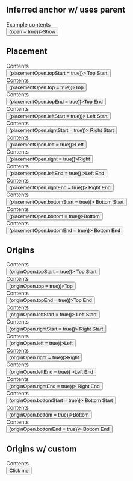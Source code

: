 <script lang="ts">
  import Button from '$lib/components/Button.svelte';
  import Grid from '$lib/components/Grid.svelte';
  import Preview from '$lib/components/Preview.svelte';
  import Popover from '$lib/components/Popover.svelte';
  import Toggle from '$lib/components/Toggle.svelte';

  let open = false;

  let placementOpen = {
    topStart: false,
    top: false,
    topEnd: false,
    leftStart: false,
    rightStart: false,
    left: false,
    right: false,
    leftEnd: false,
    rightEnd: false,
    bottomStart: false,
    bottom: false,
    bottomEnd: false,
  };

  let originOpen = {
    topStart: false,
    top: false,
    topEnd: false,
    leftStart: false,
    rightStart: false,
    left: false,
    right: false,
    leftEnd: false,
    rightEnd: false,
    bottomStart: false,
    bottom: false,
    bottomEnd: false,
  };

  function onPopoverClick() {
    console.log('onPopoverClick');
  }
</script>

## Inferred anchor w/ uses parent

<Preview>
  <div class="inline-block">
    <Popover bind:open on:click={onPopoverClick}>
      <div class="p-2 bg-white border shadow">Example contents</div>
    </Popover>
    <Button on:click={() => (open = true)}>Show</Button>
  </div>
</Preview>

## Placement

<Preview>
  <div class="mx-20">
    <Grid columns={5}>
      <div class="text-right" style="grid-column: 2">
        <div class="inline-block">
          <Popover bind:open={placementOpen.topStart} placement="top-start">
            <div class="px-4 py-8 bg-white border shadow">Contents</div>
          </Popover>
          <Button on:click={() => (placementOpen.topStart = true)}>
            Top Start
          </Button>
        </div>
      </div>
      <div class="text-center" style="grid-column: 3">
        <div class="inline-block">
          <Popover bind:open={placementOpen.top} placement="top">
            <div class="px-4 py-8 bg-white border shadow">Contents</div>
          </Popover>
          <Button on:click={() => (placementOpen.top = true)}>Top</Button>
        </div>
      </div>
      <div class="text-left" style="grid-column: 4">
        <div class="inline-block">
          <Popover bind:open={placementOpen.topEnd} placement="top-end">
            <div class="px-4 py-8 bg-white border shadow">Contents</div>
          </Popover>
          <Button on:click={() => (placementOpen.topEnd = true)}>Top End</Button>
        </div>
      </div>
      <div class="text-right" style="grid-column: 1">
        <div class="inline-block">
          <Popover bind:open={placementOpen.leftStart} placement="left-start">
            <div class="px-4 py-8 bg-white border shadow">Contents</div>
          </Popover>
          <Button on:click={() => (placementOpen.leftStart = true)}>
            Left Start
          </Button>
        </div>
      </div>
      <div class="text-left" style="grid-column: 5">
        <div class="inline-block">
          <Popover bind:open={placementOpen.rightStart} placement="right-start">
            <div class="px-4 py-8 bg-white border shadow">Contents</div>
          </Popover>
          <Button on:click={() => (placementOpen.rightStart = true)}>
            Right Start
          </Button>
        </div>
      </div>
      <div class="text-right" style="grid-column: 1">
        <div class="inline-block">
          <Popover bind:open={placementOpen.left} placement="left">
            <div class="px-4 py-8 bg-white border shadow">Contents</div>
          </Popover>
          <Button on:click={() => (placementOpen.left = true)}>Left</Button>
        </div>
      </div>
      <div class="text-left" style="grid-column: 5">
        <div class="inline-block">
          <Popover bind:open={placementOpen.right} placement="right">
            <div class="px-4 py-8 bg-white border shadow">Contents</div>
          </Popover>
          <Button on:click={() => (placementOpen.right = true)}>Right</Button>
        </div>
      </div>
      <div class="text-right" style="grid-column: 1">
        <div class="inline-block">
          <Popover bind:open={placementOpen.leftEnd} placement="left-end">
            <div class="px-4 py-8 bg-white border shadow">Contents</div>
          </Popover>
          <Button on:click={() => (placementOpen.leftEnd = true)}
            >Left End</Button
          >
        </div>
      </div>
      <div class="text-left" style="grid-column: 5">
        <div class="inline-block">
          <Popover bind:open={placementOpen.rightEnd} placement="right-end">
            <div class="px-4 py-8 bg-white border shadow">Contents</div>
          </Popover>
          <Button on:click={() => (placementOpen.rightEnd = true)}>
            Right End
          </Button>
        </div>
      </div>
      <div class="text-right" style="grid-column: 2">
        <div class="inline-block">
          <Popover
            bind:open={placementOpen.bottomStart}
            placement="bottom-start"
          >
            <div class="px-4 py-8 bg-white border shadow">Contents</div>
          </Popover>
          <Button on:click={() => (placementOpen.bottomStart = true)}>
            Bottom Start
          </Button>
        </div>
      </div>
      <div class="text-center" style="grid-column: 3">
        <div class="inline-block">
          <Popover bind:open={placementOpen.bottom} placement="bottom">
            <div class="px-4 py-8 bg-white border shadow">Contents</div>
          </Popover>
          <Button on:click={() => (placementOpen.bottom = true)}>Bottom</Button>
        </div>
      </div>
      <div class="text-left" style="grid-column: 4">
        <div class="inline-block">
          <Popover bind:open={placementOpen.bottomEnd} placement="bottom-end">
            <div class="px-4 py-8 bg-white border shadow">Contents</div>
          </Popover>
          <Button on:click={() => (placementOpen.bottomEnd = true)}>
            Bottom End
          </Button>
        </div>
      </div>
    </Grid>
  </div>
</Preview>

## Origins

<Preview>
  <div class="mx-20">
    <Grid columns={5}>
      <div class="text-right" style="grid-column: 2">
        <div class="inline-block">
          <Popover
            bind:open={originOpen.topStart}
            anchorOrigin={{ vertical: 'top', horizontal: 'left' }}
            popoverOrigin={{ vertical: 'bottom', horizontal: 'left' }}
          >
            <div class="px-4 py-8 bg-white border shadow">Contents</div>
          </Popover>
          <Button on:click={() => (originOpen.topStart = true)}>
            Top Start
          </Button>
        </div>
      </div>
      <div class="text-center" style="grid-column: 3">
        <div class="inline-block">
          <Popover
            bind:open={originOpen.top}
            anchorOrigin={{ vertical: 'top', horizontal: 'center' }}
            popoverOrigin={{ vertical: 'bottom', horizontal: 'center' }}
          >
            <div class="px-4 py-8 bg-white border shadow">Contents</div>
          </Popover>
          <Button on:click={() => (originOpen.top = true)}>Top</Button>
        </div>
      </div>
      <div class="text-left" style="grid-column: 4">
        <div class="inline-block">
          <Popover
            bind:open={originOpen.topEnd}
            anchorOrigin={{ vertical: 'top', horizontal: 'right' }}
            popoverOrigin={{ vertical: 'bottom', horizontal: 'right' }}
          >
            <div class="px-4 py-8 bg-white border shadow">Contents</div>
          </Popover>
          <Button on:click={() => (originOpen.topEnd = true)}>Top End</Button>
        </div>
      </div>
      <div class="text-right" style="grid-column: 1">
        <div class="inline-block">
          <Popover
            bind:open={originOpen.leftStart}
            anchorOrigin={{ vertical: 'top', horizontal: 'left' }}
            popoverOrigin={{ vertical: 'top', horizontal: 'right' }}
          >
            <div class="px-4 py-8 bg-white border shadow">Contents</div>
          </Popover>
          <Button on:click={() => (originOpen.leftStart = true)}>
            Left Start
          </Button>
        </div>
      </div>
      <div class="text-left" style="grid-column: 5">
        <div class="inline-block">
          <Popover
            bind:open={originOpen.rightStart}
            anchorOrigin={{ vertical: 'top', horizontal: 'right' }}
            popoverOrigin={{ vertical: 'top', horizontal: 'left' }}
          >
            <div class="px-4 py-8 bg-white border shadow">Contents</div>
          </Popover>
          <Button on:click={() => (originOpen.rightStart = true)}>
            Right Start
          </Button>
        </div>
      </div>
      <div class="text-right" style="grid-column: 1">
        <div class="inline-block">
          <Popover
            bind:open={originOpen.left}
            anchorOrigin={{ vertical: 'center', horizontal: 'left' }}
            popoverOrigin={{ vertical: 'center', horizontal: 'right' }}
          >
            <div class="px-4 py-8 bg-white border shadow">Contents</div>
          </Popover>
          <Button on:click={() => (originOpen.left = true)}>Left</Button>
        </div>
      </div>
      <div class="text-left" style="grid-column: 5">
        <div class="inline-block">
          <Popover
            bind:open={originOpen.right}
            anchorOrigin={{ vertical: 'center', horizontal: 'right' }}
            popoverOrigin={{ vertical: 'center', horizontal: 'left' }}
          >
            <div class="px-4 py-8 bg-white border shadow">Contents</div>
          </Popover>
          <Button on:click={() => (originOpen.right = true)}>Right</Button>
        </div>
      </div>
      <div class="text-right" style="grid-column: 1">
        <div class="inline-block">
          <Popover
            bind:open={originOpen.leftEnd}
            anchorOrigin={{ vertical: 'bottom', horizontal: 'left' }}
            popoverOrigin={{ vertical: 'bottom', horizontal: 'right' }}
          >
            <div class="px-4 py-8 bg-white border shadow">Contents</div>
          </Popover>
          <Button on:click={() => (originOpen.leftEnd = true)}
            >Left End</Button
          >
        </div>
      </div>
      <div class="text-left" style="grid-column: 5">
        <div class="inline-block">
          <Popover
            bind:open={originOpen.rightEnd}
            anchorOrigin={{ vertical: 'bottom', horizontal: 'right' }}
            popoverOrigin={{ vertical: 'bottom', horizontal: 'left' }}
          >
            <div class="px-4 py-8 bg-white border shadow">Contents</div>
          </Popover>
          <Button on:click={() => (originOpen.rightEnd = true)}>
            Right End
          </Button>
        </div>
      </div>
      <div class="text-right" style="grid-column: 2">
        <div class="inline-block">
          <Popover
            bind:open={originOpen.bottomStart}
            anchorOrigin={{ vertical: 'bottom', horizontal: 'left' }}
            popoverOrigin={{ vertical: 'top', horizontal: 'left' }}
          >
            <div class="px-4 py-8 bg-white border shadow">Contents</div>
          </Popover>
          <Button on:click={() => (originOpen.bottomStart = true)}>
            Bottom Start
          </Button>
        </div>
      </div>
      <div class="text-center" style="grid-column: 3">
        <div class="inline-block">
          <Popover
            bind:open={originOpen.bottom}
            anchorOrigin={{ vertical: 'bottom', horizontal: 'center' }}
            popoverOrigin={{ vertical: 'top', horizontal: 'center' }}
          >
            <div class="px-4 py-8 bg-white border shadow">Contents</div>
          </Popover>
          <Button on:click={() => (originOpen.bottom = true)}>Bottom</Button>
        </div>
      </div>
      <div class="text-left" style="grid-column: 4">
        <div class="inline-block">
          <Popover
            bind:open={originOpen.bottomEnd}
            anchorOrigin={{ vertical: 'bottom', horizontal: 'right' }}
            popoverOrigin={{ vertical: 'top', horizontal: 'right' }}
          >
            <div class="px-4 py-8 bg-white border shadow">Contents</div>
          </Popover>
          <Button on:click={() => (originOpen.bottomEnd = true)}>
            Bottom End
          </Button>
        </div>
      </div>
    </Grid>
  </div>
</Preview>

## Origins w/ custom

<Preview>
  <Toggle let:on={open} let:toggle>
    <div class="inline-block">
      <Popover
        {open}
        on:close={toggle}
        anchorOrigin={{ vertical: 'top', horizontal: 'left' }}
        popoverOrigin={{ vertical: 'top', horizontal: 'left' }}
      >
        <div class="px-8 py-8 bg-white border shadow">Contents</div>
      </Popover>
      <Button on:click={toggle}>Click me</Button>
    </div>
  </Toggle>
</Preview>
